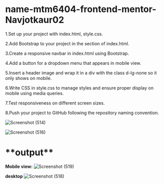 # name-mtm6404-frontend-mentor-Navjotkaur02
1.Set up your project with index.html, style.css.

2.Add Bootstrap to your project in the <head> section of index.html.

3.Create a responsive navbar in index.html using Bootstrap.

4.Add a button for a dropdown menu that appears in mobile view.

5.Insert a header image and wrap it in a div with the class d-lg-none so it only shows on mobile.

6.Write CSS in style.css to manage styles and ensure proper display on mobile using media queries.

7.Test responsiveness on different screen sizes.

8.Push your project to GitHub following the repository naming convention.


![Screenshot (514)](https://github.com/user-attachments/assets/55038073-3671-4111-9d7d-589a936d1606)

![Screenshot (516)](https://github.com/user-attachments/assets/d3b86e85-b10f-48d2-83cf-26958afefb99)

<h1>**output**</h1>

**Mobile view:**
![Screenshot (519)](https://github.com/user-attachments/assets/31338247-8f70-4286-be90-58339859c955)

**desktop**
![Screenshot (518)](https://github.com/user-attachments/assets/6eb219ab-fae1-42c1-9323-d2d9ab3a6dbb)



